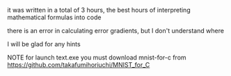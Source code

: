 it was written in a total of 3 hours, the best hours of interpreting mathematical formulas into code

there is an error in calculating error gradients, but I don't understand where

I will be glad for any hints




NOTE
for launch text.exe you must download mnist-for-c from https://github.com/takafumihoriuchi/MNIST_for_C
